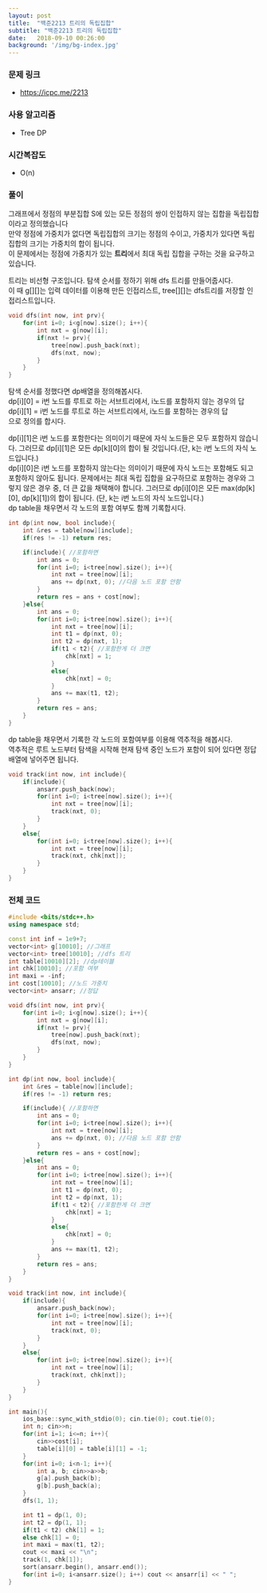 ```yaml
---
layout: post
title:  "백준2213 트리의 독립집합"
subtitle: "백준2213 트리의 독립집합"
date:   2018-09-10 00:26:00
background: '/img/bg-index.jpg'
---
```


### 문제 링크
* https://icpc.me/2213

### 사용 알고리즘
* Tree DP

### 시간복잡도
* O(n)

### 풀이
그래프에서 정점의 부분집합 S에 있는 모든 정점의 쌍이 인접하지 않는 집합을 독립집합이라고 정의했습니다<br>
만약 정점에 가중치가 없다면 독립집합의 크기는 정점의 수이고, 가중치가 있다면 독립집합의 크기는 가중치의 합이 됩니다.<br>
이 문제에서는 정점에 가중치가 있는 <b>트리</b>에서 최대 독립 집합을 구하는 것을 요구하고 있습니다.

트리는 비선형 구조입니다. 탐색 순서를 정하기 위해 dfs 트리를 만들어줍시다.<br>
이 때 g[][]는 입력 데이터를 이용해 만든 인접리스트, tree[][]는 dfs트리를 저장할 인접리스트입니다.
```cpp
void dfs(int now, int prv){
	for(int i=0; i<g[now].size(); i++){
		int nxt = g[now][i];
		if(nxt != prv){
			tree[now].push_back(nxt);
			dfs(nxt, now);
		}
	}
}
```
탐색 순서를 정했다면 dp배열을 정의해봅시다.<br>
dp[i][0] = i번 노드를 루트로 하는 서브트리에서, i노드를 포함하지 않는 경우의 답<br>
dp[i][1] = i번 노드를 루트로 하는 서브트리에서, i노드를 포함하는 경우의 답<br>
으로 정의를 합시다.

dp[i][1]은 i번 노드를 포함한다는 의미이기 때문에 자식 노드들은 모두 포함하지 않습니다. 그러므로 dp[i][1]은 모든 dp[k][0]의 합이 될 것입니다.(단, k는 i번 노드의 자식 노드입니다.)<br>
dp[i][0]은 i번 노드를 포함하지 않는다는 의미이기 때문에 자식 노드는 포함해도 되고 포함하지 않아도 됩니다. 문제에서는 최대 독립 집합을 요구하므로 포함하는 경우와 그렇지 않은 경우 중, 더 큰 값을 채택해야 합니다. 그러므로 dp[i][0]은 모든 max(dp[k][0], dp[k][1])의 합이 됩니다. (단, k는 i번 노드의 자식 노드입니다.)<br>
dp table을 채우면서 각 노드의 포함 여부도 함께 기록합시다.
```cpp
int dp(int now, bool include){
	int &res = table[now][include];
	if(res != -1) return res;

	if(include){ //포함하면
		int ans = 0;
		for(int i=0; i<tree[now].size(); i++){
			int nxt = tree[now][i];
			ans += dp(nxt, 0); //다음 노드 포함 안함
		}
		return res = ans + cost[now];
	}else{
		int ans = 0;
		for(int i=0; i<tree[now].size(); i++){
			int nxt = tree[now][i];
			int t1 = dp(nxt, 0);
			int t2 = dp(nxt, 1);
			if(t1 < t2){ //포함한게 더 크면
				chk[nxt] = 1;
			}
			else{
				chk[nxt] = 0;
			}
			ans += max(t1, t2);
		}
		return res = ans;
	}
}
```

dp table을 채우면서 기록한 각 노드의 포함여부를 이용해 역추적을 해봅시다.<br>
역추적은 루트 노드부터 탐색을 시작해 현재 탐색 중인 노드가 포함이 되어 있다면 정답 배열에 넣어주면 됩니다.
```cpp
void track(int now, int include){
	if(include){
		ansarr.push_back(now);
		for(int i=0; i<tree[now].size(); i++){
			int nxt = tree[now][i];
			track(nxt, 0);
		}
	}
	else{
		for(int i=0; i<tree[now].size(); i++){
			int nxt = tree[now][i];
			track(nxt, chk[nxt]);
		}
	}
}
```

### 전체 코드
```cpp
#include <bits/stdc++.h>
using namespace std;

const int inf = 1e9+7;
vector<int> g[10010]; //그래프
vector<int> tree[10010]; //dfs 트리
int table[10010][2]; //dp테이블
int chk[10010]; //포함 여부
int maxi = -inf;
int cost[10010]; //노드 가중치
vector<int> ansarr; //정답

void dfs(int now, int prv){
	for(int i=0; i<g[now].size(); i++){
		int nxt = g[now][i];
		if(nxt != prv){
			tree[now].push_back(nxt);
			dfs(nxt, now);
		}
	}
}

int dp(int now, bool include){
	int &res = table[now][include];
	if(res != -1) return res;

	if(include){ //포함하면
		int ans = 0;
		for(int i=0; i<tree[now].size(); i++){
			int nxt = tree[now][i];
			ans += dp(nxt, 0); //다음 노드 포함 안함
		}
		return res = ans + cost[now];
	}else{
		int ans = 0;
		for(int i=0; i<tree[now].size(); i++){
			int nxt = tree[now][i];
			int t1 = dp(nxt, 0);
			int t2 = dp(nxt, 1);
			if(t1 < t2){ //포함한게 더 크면
				chk[nxt] = 1;
			}
			else{
				chk[nxt] = 0;
			}
			ans += max(t1, t2);
		}
		return res = ans;
	}
}

void track(int now, int include){
	if(include){
		ansarr.push_back(now);
		for(int i=0; i<tree[now].size(); i++){
			int nxt = tree[now][i];
			track(nxt, 0);
		}
	}
	else{
		for(int i=0; i<tree[now].size(); i++){
			int nxt = tree[now][i];
			track(nxt, chk[nxt]);
		}
	}
}

int main(){
	ios_base::sync_with_stdio(0); cin.tie(0); cout.tie(0);
	int n; cin>>n;
	for(int i=1; i<=n; i++){
		cin>>cost[i];
		table[i][0] = table[i][1] = -1;
	}
	for(int i=0; i<n-1; i++){
		int a, b; cin>>a>>b;
		g[a].push_back(b);
		g[b].push_back(a);
	}
	dfs(1, 1);

	int t1 = dp(1, 0);
	int t2 = dp(1, 1);
	if(t1 < t2) chk[1] = 1;
	else chk[1] = 0;
	int maxi = max(t1, t2);
	cout << maxi << "\n";
	track(1, chk[1]);
	sort(ansarr.begin(), ansarr.end());
	for(int i=0; i<ansarr.size(); i++) cout << ansarr[i] << " ";
}
```
